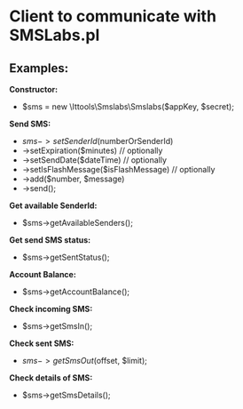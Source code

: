 Client to communicate with SMSLabs.pl
======

Examples:
--
**Constructor:**
 - $sms = new \Ittools\Smslabs\Smslabs($appKey, $secret);

**Send SMS:**
 - $sms->setSenderId($numberOrSenderId)
 - ->setExpiration($minutes) // optionally
 - ->setSendDate($dateTime) // optionally
 - ->setIsFlashMessage($isFlashMessage) // optionally
 - ->add($number, $message)
 - ->send();

**Get available SenderId:**
 - $sms->getAvailableSenders();

**Get send SMS status:**
 - $sms->getSentStatus();

**Account Balance:**
 - $sms->getAccountBalance();

**Check incoming SMS:**
 - $sms->getSmsIn();

**Check sent SMS:**
 - $sms->getSmsOut($offset, $limit);

**Check details of SMS:**
 - $sms->getSmsDetails();
